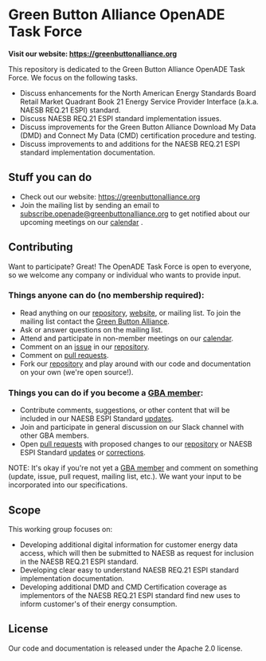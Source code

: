 # Green Button Alliance OpenADE Task Force

**Visit our website: https://greenbuttonalliance.org**

This repository is dedicated to the Green Button Alliance OpenADE Task Force. We focus on the following tasks.
* Discuss enhancements for the North American Energy Standards Board Retail Market Quadrant Book 21 Energy 
  Service Provider Interface (a.k.a. NAESB REQ.21 ESPI) standard.
* Discuss NAESB REQ.21 ESPI standard implementation issues.
* Discuss improvements for the Green Button Alliance Download My Data (DMD) and Connect My Data (CMD) 
  certification procedure and testing.
* Discuss improvements to and additions for the NAESB REQ.21 ESPI standard implementation documentation.


## Stuff you can do

* Check out our website: https://greenbuttonalliance.org
* Join the mailing list by sending an email to subscribe.openade@greenbuttonalliance.org to get notified about our 
  upcoming meetings on our [calendar](https://greenbuttonalliance.org/events) .


## Contributing

Want to participate? Great! The OpenADE Task Force is open to everyone, so we welcome any company or individual who wants to provide input.

### Things anyone can do (no membership required):

* Read anything on our [repository](https://github.com/GreenButtonAlliance/openADE-task-force), [website](https://greenbuttonalliance.org), or mailing list.  To join the mailing list contact the [Green Button Alliance](https://www.greenbuttonalliance.org/contact-us).
* Ask or answer questions on the mailing list.
* Attend and participate in non-member meetings on our [calendar](https://greenbuttonalliance.org/events).
* Comment on an [issue](https://github.com/GreenButtonAlliance/openADE-task-force/issues) in our [repository](https://github.com/GreenButtonAlliance/openADE-task-force).
* Comment on [pull requests](https://github.com/GreenButtonAlliance/openADE-task-force/pulls).
* Fork our [repository](https://github.com/GreenButtonAlliance/openADE-task-force) and play around with our code and documentation on your own (we're open source!).

### Things you can do if you become a [GBA member](https://www.greenbuttonalliance.org/membership-information):

* Contribute comments, suggestions, or other content that will be included in our NAESB ESPI Standard  [updates](https://github.com/GreenButtonAlliance/openADE-task-force/espi_updates).
* Join and participate in general discussion on our Slack channel with other GBA members.
* Open [pull requests](https://github.com/GreenButtonAlliance/openADE-task-force/pulls) with proposed changes to our 
  [repository](https://github.com/GreenButtonAlliance/openADE-task-force) or NAESB ESPI Standard  [updates](https://github.com/GreenButtonAlliance/openADE-task-force/espi_updates) or [corrections](https://github.com/GreenButtonAlliance/openADE-task-force/espi_corrections).

NOTE: It's okay if you're not yet a [GBA member](https://www.greenbuttonalliance.org/membership-information) and comment on 
something (update, issue, pull request, mailing list, etc.). We want your input to be 
incorporated into our specifications.

## Scope

This working group focuses on:
* Developing additional digital information for customer energy data access, which will 
then be submitted to NAESB as request for inclusion in the NAESB REQ.21 ESPI standard.  
* Developing clear easy to understand NAESB REQ.21 ESPI standard implementation documentation.
* Developing additional DMD and CMD Certification coverage as implementors of the NAESB REQ.21 ESPI standard find 
  new uses to inform customer's of their energy consumption.


## License

Our code and documentation is released under the Apache 2.0 license.